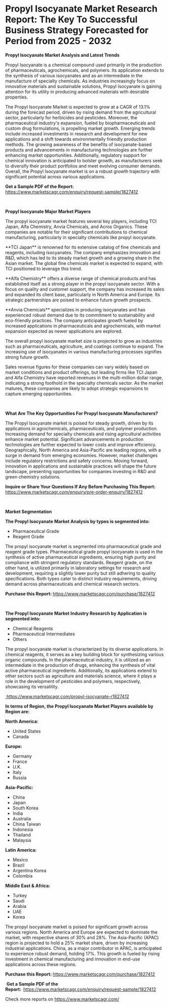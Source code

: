 <p><h1>Propyl Isocyanate Market Research Report: The Key To Successful Business Strategy Forecasted for Period from 2025 - 2032</h1></p><p><strong>Propyl Isocyanate Market Analysis and Latest Trends</strong></p>
<p><p>Propyl Isocyanate is a chemical compound used primarily in the production of pharmaceuticals, agrochemicals, and polymers. Its application extends to the synthesis of various isocyanates and as an intermediate in the manufacture of specialty chemicals. As industries increasingly focus on innovative materials and sustainable solutions, Propyl Isocyanate is gaining attention for its utility in producing advanced materials with desirable properties.</p><p>The Propyl Isocyanate Market is expected to grow at a CAGR of 13.1% during the forecast period, driven by rising demand from the agricultural sector, particularly for herbicides and pesticides. Moreover, the pharmaceutical industry's expansion, fueled by biopharmaceuticals and custom drug formulations, is propelling market growth. Emerging trends include increased investments in research and development for new applications and a shift towards environmentally friendly production methods. The growing awareness of the benefits of isocyanate-based products and advancements in manufacturing technologies are further enhancing market opportunities. Additionally, regulatory support for chemical innovation is anticipated to bolster growth, as manufacturers seek to diversify their product portfolios and meet evolving consumer demands. Overall, the Propyl Isocyanate market is on a robust growth trajectory with significant potential across various applications.</p></p>
<p><strong>Get a Sample PDF of the Report:&nbsp;</strong> <a href="https://www.marketscagr.com/enquiry/request-sample/1827412?utm_campaign=2792&utm_medium=2&utm_source=Github&utm_content=ia&utm_term=02042025&utm_id=propyl-isocyanate">https://www.marketscagr.com/enquiry/request-sample/1827412</a></p>
<p>&nbsp;</p>
<p><strong>Propyl Isocyanate Major Market Players</strong></p>
<p><p>The propyl isocyanate market features several key players, including TCI Japan, Alfa Chemistry, Anvia Chemicals, and Acros Organics. These companies are notable for their significant contributions to chemical manufacturing, particularly in specialty chemicals like propyl isocyanate.</p><p>**TCI Japan** is renowned for its extensive catalog of fine chemicals and reagents, including isocyanates. The company emphasizes innovation and R&D, which has led to its steady market growth and a growing share in the Asian market. The global fine chemicals market is expected to expand, with TCI positioned to leverage this trend.</p><p>**Alfa Chemistry** offers a diverse range of chemical products and has established itself as a strong player in the propyl isocyanate sector. With a focus on quality and customer support, the company has increased its sales and expanded its client base, particularly in North America and Europe. Its strategic partnerships are poised to enhance future growth prospects.</p><p>**Anvia Chemicals** specializes in producing isocyanates and has experienced robust demand due to its commitment to sustainability and eco-friendly practices. The company anticipates growth fueled by increased applications in pharmaceuticals and agrochemicals, with market expansion expected as newer applications are explored.</p><p>The overall propyl isocyanate market size is projected to grow as industries such as pharmaceuticals, agriculture, and coatings continue to expand. The increasing use of isocyanates in various manufacturing processes signifies strong future growth.</p><p>Sales revenue figures for these companies can vary widely based on market conditions and product offerings, but leading firms like TCI Japan and Alfa Chemistry have reported revenues in the multi-million dollar range, indicating a strong foothold in the specialty chemicals sector. As the market matures, these companies are likely to adopt strategic expansions to capture emerging opportunities.</p></p>
<p>&nbsp;</p>
<p><strong>What Are The Key Opportunities For Propyl Isocyanate Manufacturers?</strong></p>
<p><p>The Propyl Isocyanate market is poised for steady growth, driven by its applications in agrochemicals, pharmaceuticals, and polymer production. Increasing demand for specialty chemicals and rising agricultural activities enhance market potential. Significant advancements in production technologies are further expected to lower costs and improve efficiency. Geographically, North America and Asia-Pacific are leading regions, with a surge in demand from emerging economies. However, market challenges include regulatory restrictions and safety concerns. Moving forward, innovation in applications and sustainable practices will shape the future landscape, presenting opportunities for companies investing in R&D and green chemistry solutions.</p></p>
<p><strong>Inquire or Share Your Questions If Any Before Purchasing This Report:</strong> <a href="https://www.marketscagr.com/enquiry/pre-order-enquiry/1827412?utm_campaign=2792&utm_medium=2&utm_source=Github&utm_content=ia&utm_term=02042025&utm_id=propyl-isocyanate">https://www.marketscagr.com/enquiry/pre-order-enquiry/1827412</a></p>
<p>&nbsp;</p>
<p><strong>Market Segmentation</strong></p>
<p><strong>The Propyl Isocyanate Market Analysis by types is segmented into:</strong></p>
<p><ul><li>Pharmaceutical Grade</li><li>Reagent Grade</li></ul></p>
<p><p>The propyl isocyanate market is segmented into pharmaceutical grade and reagent grade types. Pharmaceutical grade propyl isocyanate is used in the synthesis of active pharmaceutical ingredients, ensuring high purity and compliance with stringent regulatory standards. Reagent grade, on the other hand, is utilized primarily in laboratory settings for research and development, requiring a slightly lower purity but still adhering to quality specifications. Both types cater to distinct industry requirements, driving demand across pharmaceuticals and chemical research sectors.</p></p>
<p><strong>Purchase this Report:&nbsp;</strong><a href="https://www.marketscagr.com/purchase/1827412?utm_campaign=2792&utm_medium=2&utm_source=Github&utm_content=ia&utm_term=02042025&utm_id=propyl-isocyanate">https://www.marketscagr.com/purchase/1827412</a></p>
<p>&nbsp;</p>
<p><strong>The Propyl Isocyanate Market Industry Research by Application is segmented into:</strong></p>
<p><ul><li>Chemical Reagents</li><li>Pharmaceutical Intermediates</li><li>Others</li></ul></p>
<p><p>The propyl isocyanate market is characterized by its diverse applications. In chemical reagents, it serves as a key building block for synthesizing various organic compounds. In the pharmaceutical industry, it is utilized as an intermediate in the production of drugs, enhancing the synthesis of vital active pharmaceutical ingredients. Additionally, its applications extend to other sectors such as agriculture and materials science, where it plays a role in the development of pesticides and polymers, respectively, showcasing its versatility.</p></p>
<p><a href="https://www.marketscagr.com/propyl-isocyanate-r1827412?utm_campaign=2792&utm_medium=2&utm_source=Github&utm_content=ia&utm_term=02042025&utm_id=propyl-isocyanate">&nbsp;https://www.marketscagr.com/propyl-isocyanate-r1827412</a></p>
<p><strong>In terms of Region, the Propyl Isocyanate Market Players available by Region are:</strong></p>
<p>
    <p> <strong> North America: </strong>
        <ul>
            <li>United States</li>
            <li>Canada</li>
        </ul>
        </p> 
    <p> <strong> Europe: </strong>
        <ul>
            <li>Germany</li>
            <li>France</li>
            <li>U.K.</li>
            <li>Italy</li>
            <li>Russia</li>
        </ul>
        </p> 
    <p> <strong> Asia-Pacific: </strong>
        <ul>
            <li>China</li>
            <li>Japan</li>
            <li>South Korea</li>
            <li>India</li>
            <li>Australia</li>
            <li>China Taiwan</li>
            <li>Indonesia</li>
            <li>Thailand</li>
            <li>Malaysia</li>
        </ul>
        </p> 
    <p> <strong> Latin America: </strong>
        <ul>
            <li>Mexico</li>
            <li>Brazil</li>
            <li>Argentina Korea</li>
            <li>Colombia</li>
        </ul>
        </p> 
    <p> <strong> Middle East & Africa: </strong>
        <ul>
            <li>Turkey</li>
            <li>Saudi</li>
            <li>Arabia</li>
            <li>UAE</li>
            <li>Korea</li>
        </ul>
    </p>
    </p>
<p><p>The propyl isocyanate market is poised for significant growth across various regions. North America and Europe are expected to dominate the market, with respective shares of 30% and 28%. The Asia-Pacific (APAC) region is projected to hold a 25% market share, driven by increasing industrial applications. China, as a major contributor in APAC, is anticipated to experience robust demand, holding 17%. This growth is fueled by rising investment in chemical manufacturing and innovation in end-use applications across these regions.</p></p>
<p><strong>Purchase this Report: </strong><a href="https://www.marketscagr.com/purchase/1827412?utm_campaign=2792&utm_medium=2&utm_source=Github&utm_content=ia&utm_term=02042025&utm_id=propyl-isocyanate">https://www.marketscagr.com/purchase/1827412</a></p>
<p>&nbsp;<strong>Get a Sample PDF of the Report:&nbsp;&nbsp;</strong><a href="https://www.marketscagr.com/enquiry/request-sample/1827412?utm_campaign=2792&utm_medium=2&utm_source=Github&utm_content=ia&utm_term=02042025&utm_id=propyl-isocyanate">https://www.marketscagr.com/enquiry/request-sample/1827412</a></p>
<p><strong></strong></p>
<p>Check more reports on <a href="https://www.marketscagr.com/?utm_campaign=2792&utm_medium=2&utm_source=Github&utm_content=ia&utm_term=02042025&utm_id=propyl-isocyanate">https://www.marketscagr.com/</a></p>